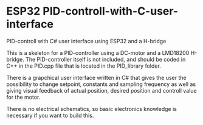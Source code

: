 # ESP32 PID-controll-with-C-user-interface
PID-controll with C# user interface using ESP32 and a H-bridge


This is a skeleton for a PID-controller using a DC-motor and a LMD18200 H-bridge. The PID-controller itself is 
not included, and should be coded in C++ in the PID.cpp file that is located in the PID_library folder.

There is a grapchical user interface written in C# that gives the user the possibility to change setpoint, constants and sampling frequency
as well as giving visual feedback of actual position, desired position and controll value for the motor. 

There is no electrical schematics, so basic electronics knowledge is necessary if you want to build this. 
